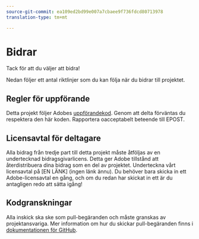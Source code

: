 ```yaml
---
source-git-commit: ea109ed2bd99e007a7cbaee9f736fdcd80713978
translation-type: tm+mt

---
```

# Bidrar

Tack för att du väljer att bidra!

Nedan följer ett antal riktlinjer som du kan följa när du bidrar till projektet.

## Regler för uppförande

Detta projekt följer Adobes [uppförandekod](https://git.corp.adobe.com/OpenSourceAdvisoryBoard/starter-repo/blob/master/CODE_OF_CONDUCT.md). Genom att delta förväntas du respektera den här koden. Rapportera oacceptabelt beteende till EPOST.

## Licensavtal för deltagare

Alla bidrag från tredje part till detta projekt måste åtföljas av en undertecknad bidragsgivarlicens. Detta ger Adobe tillstånd att återdistribuera dina bidrag som en del av projektet. Underteckna vårt licensavtal på [EN LÄNK] (ingen länk ännu). Du behöver bara skicka in ett Adobe-licensavtal en gång, och om du redan har skickat in ett är du antagligen redo att sätta igång!

## Kodgranskningar

Alla inskick ska ske som pull-begäranden och måste granskas av projektansvariga. Mer information om hur du skickar pull-begäranden finns i [dokumentationen för GitHub](https://help.github.com/articles/about-pull-requests/).
